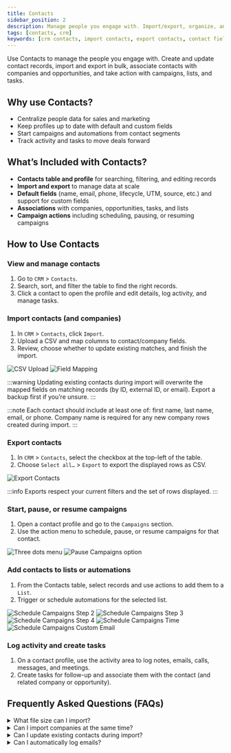 ```yaml
---
title: Contacts
sidebar_position: 2
description: Manage people you engage with. Import/export, organize, and take action on contacts across campaigns, tasks, and opportunities.
tags: [contacts, crm]
keywords: [crm contacts, import contacts, export contacts, contact fields, campaigns]
---
```


Use Contacts to manage the people you engage with. Create and update contact records, import and export in bulk, associate contacts with companies and opportunities, and take action with campaigns, lists, and tasks.

## Why use Contacts?

- Centralize people data for sales and marketing
- Keep profiles up to date with default and custom fields
- Start campaigns and automations from contact segments
- Track activity and tasks to move deals forward

## What’s Included with Contacts?

- **Contacts table and profile** for searching, filtering, and editing records
- **Import and export** to manage data at scale
- **Default fields** (name, email, phone, lifecycle, UTM, source, etc.) and support for custom fields
- **Associations** with companies, opportunities, tasks, and lists
- **Campaign actions** including scheduling, pausing, or resuming campaigns

## How to Use Contacts

### View and manage contacts

1. Go to `CRM` > `Contacts`.
2. Search, sort, and filter the table to find the right records.
3. Click a contact to open the profile and edit details, log activity, and manage tasks.

### Import contacts (and companies)

1. In `CRM` > `Contacts`, click `Import`.
2. Upload a CSV and map columns to contact/company fields.
3. Review, choose whether to update existing matches, and finish the import.

![CSV Upload](./img/contacts/csv-upload.jpg)
![Field Mapping](./img/contacts/field-mapping.jpg)

:::warning
Updating existing contacts during import will overwrite the mapped fields on matching records (by ID, external ID, or email). Export a backup first if you’re unsure.
:::

:::note
Each contact should include at least one of: first name, last name, email, or phone. Company name is required for any new company rows created during import.
:::

### Export contacts

1. In `CRM` > `Contacts`, select the checkbox at the top-left of the table.
2. Choose `Select all…` > `Export` to export the displayed rows as CSV.

![Export Contacts](./img/contacts/export-contacts.jpg)

:::info
Exports respect your current filters and the set of rows displayed.
:::

### Start, pause, or resume campaigns

1. Open a contact profile and go to the `Campaigns` section.
2. Use the action menu to schedule, pause, or resume campaigns for that contact.

![Three dots menu](./img/contacts/pause-resume-campaigns/three-dots-menu.jpg)
![Pause Campaigns option](./img/contacts/pause-resume-campaigns/pause-campaigns-option.jpg)

### Add contacts to lists or automations

1. From the Contacts table, select records and use actions to add them to a `List`.
2. Trigger or schedule automations for the selected list.

![Schedule Campaigns Step 2](./img/crm-contacts/schedule_campaigns_step2.jpg)
![Schedule Campaigns Step 3](./img/crm-contacts/schedule_campaigns_step3.jpg)
![Schedule Campaigns Step 4](./img/crm-contacts/schedule_campaigns_step4.jpg)
![Schedule Campaigns Time](./img/crm-contacts/schedule_campaigns_time.jpg)
![Schedule Campaigns Custom Email](./img/crm-contacts/schedule_campaigns_custom.jpg)

### Log activity and create tasks

1. On a contact profile, use the activity area to log notes, emails, calls, messages, and meetings.
2. Create tasks for follow-up and associate them with the contact (and related company or opportunity).

## Frequently Asked Questions (FAQs)

<details>
<summary>What file size can I import?</summary>

CSV imports up to 5 MB are supported. Depending on fields, this typically allows tens of thousands of contacts per import.
</details>

<details>
<summary>Can I import companies at the same time?</summary>

Yes. During import, map CSV columns to either contact or company fields. New companies will be created when needed.
</details>

<details>
<summary>Can I update existing contacts during import?</summary>

Yes. Choose to update matches by ID, external ID, or email when reviewing the import.
</details>

<details>
<summary>Can I automatically log emails?</summary>

Yes. Set up email auto-BCC and forwarding so sales emails are captured to the appropriate contact records.
</details>


